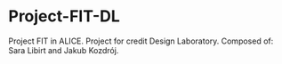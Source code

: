 # Project-FIT-DL
Project FIT in ALICE. Project for credit Design Laboratory. Composed of: Sara Libirt and Jakub Kozdrój.
